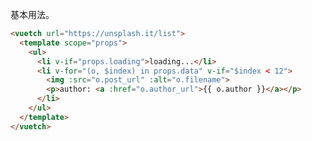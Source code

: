 基本用法。

```html
<vuetch url="https://unsplash.it/list">
  <template scope="props">
    <ul>
      <li v-if="props.loading">loading...</li>
      <li v-for="(o, $index) in props.data" v-if="$index < 12">
        <img :src="o.post_url" :alt="o.filename">
        <p>author: <a :href="o.author_url">{{ o.author }}</a></p>
      </li>
    </ul>
  </template>
</vuetch>
```

<vuetch url="https://unsplash.it/list">
  <template scope="props">
    <ul class="demo demo-basic">
      <li v-if="props.loading">loading...</li>
      <li v-for="(o, $index) in props.data" v-if="$index < 12">
        <img :src="o.post_url" :alt="o.filename">
        <p>author: <a :href="o.author_url">{{ o.author }}</a></p>
      </li>
    </ul>
  </template>
</vuetch>